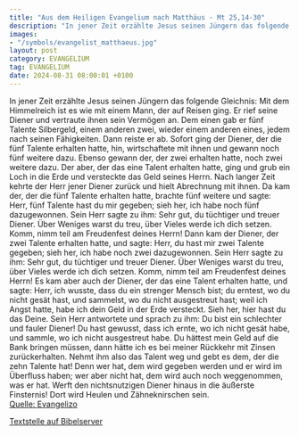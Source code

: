 ```yaml
---
title: "Aus dem Heiligen Evangelium nach Matthäus - Mt 25,14-30"
description: "In jener Zeit erzählte Jesus seinen Jüngern das folgende Gleichnis: Mit dem Himmelreich ist es wie mit einem Mann, der auf Reisen ging. Er rief seine Diener und vertraute ihnen sein Vermögen an. Dem einen gab er fünf Talente Silbergeld, einem anderen zwei, wieder einem anderen ei...."
images:
- "/symbols/evangelist_matthaeus.jpg"
layout: post
category: EVANGELIUM
tag: EVANGELIUM
date: 2024-08-31 08:00:01 +0100
---
```

In jener Zeit erzählte Jesus seinen Jüngern das folgende Gleichnis: Mit dem Himmelreich ist es wie mit einem Mann, der auf Reisen ging. Er rief seine Diener und vertraute ihnen sein Vermögen an.
Dem einen gab er fünf Talente Silbergeld, einem anderen zwei, wieder einem anderen eines, jedem nach seinen Fähigkeiten.<!--more--> Dann reiste er ab.
Sofort ging der Diener, der die fünf Talente erhalten hatte, hin, wirtschaftete mit ihnen und gewann noch fünf weitere dazu.
Ebenso gewann der, der zwei erhalten hatte, noch zwei weitere dazu.
Der aber, der das eine Talent erhalten hatte, ging und grub ein Loch in die Erde und versteckte das Geld seines Herrn.
Nach langer Zeit kehrte der Herr jener Diener zurück und hielt Abrechnung mit ihnen.
Da kam der, der die fünf Talente erhalten hatte, brachte fünf weitere und sagte: Herr, fünf Talente hast du mir gegeben; sieh her, ich habe noch fünf dazugewonnen.
Sein Herr sagte zu ihm: Sehr gut, du tüchtiger und treuer Diener. Über Weniges warst du treu, über Vieles werde ich dich setzen. Komm, nimm teil am Freudenfest deines Herrn!
Dann kam der Diener, der zwei Talente erhalten hatte, und sagte: Herr, du hast mir zwei Talente gegeben; sieh her, ich habe noch zwei dazugewonnen.
Sein Herr sagte zu ihm: Sehr gut, du tüchtiger und treuer Diener. Über Weniges warst du treu, über Vieles werde ich dich setzen. Komm, nimm teil am Freudenfest deines Herrn!
Es kam aber auch der Diener, der das eine Talent erhalten hatte, und sagte: Herr, ich wusste, dass du ein strenger Mensch bist; du erntest, wo du nicht gesät hast, und sammelst, wo du nicht ausgestreut hast;
weil ich Angst hatte, habe ich dein Geld in der Erde versteckt. Sieh her, hier hast du das Deine.
Sein Herr antwortete und sprach zu ihm: Du bist ein schlechter und fauler Diener! Du hast gewusst, dass ich ernte, wo ich nicht gesät habe, und sammle, wo ich nicht ausgestreut habe.
Du hättest mein Geld auf die Bank bringen müssen, dann hätte ich es bei meiner Rückkehr mit Zinsen zurückerhalten.
Nehmt ihm also das Talent weg und gebt es dem, der die zehn Talente hat!
Denn wer hat, dem wird gegeben werden und er wird im Überfluss haben; wer aber nicht hat, dem wird auch noch weggenommen, was er hat.
Werft den nichtsnutzigen Diener hinaus in die äußerste Finsternis! Dort wird Heulen und Zähneknirschen sein.<br>
[Quelle: Evangelizo](https://evangeliumtagfuertag.org/DE/gospel)

[Textstelle auf Bibelserver](https://www.bibleserver.com/EU/Matthäus25,14-30)
